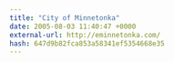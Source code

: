 ```yaml
---
title: "City of Minnetonka"
date: 2005-08-03 11:40:47 +0000
external-url: http://eminnetonka.com/
hash: 647d9b82fca853a58341ef5354668e35
---
```



